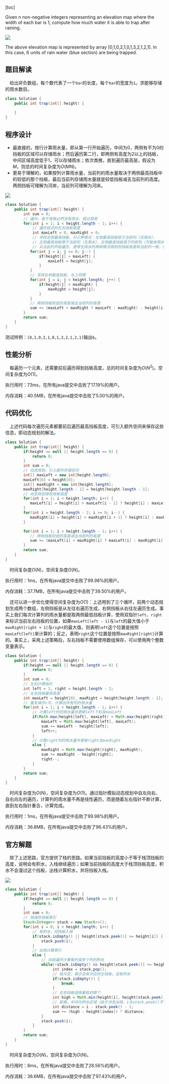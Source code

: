 [toc]

Given n non-negative integers representing an elevation map where the width of each bar is 1, compute how much water it is able to trap after raining.

<img src="../images/#42.png"  />

The above elevation map is represented by array [0,1,0,2,1,0,1,3,2,1,2,1]. In this case, 6 units of rain water (blue section) are being trapped. 



## 题目解读

&emsp;给出非负数组，每个数代表了一个`bar`的长度，每个`bar`的宽度为`1`。求能够存储的雨水数目。

```java
class Solution {
    public int trap(int[] height) {
        
    }
}
```

## 程序设计

* 最直接的，按行计算雨水量，即从第一行开始遍历，中间为0，两侧有不为0的挡板的区域可以存储雨水；然后遍历第二行，即两侧有高度为2以上的挡板，中间区域高度低于1，可以存储雨水；依次类推，直到遍历最高层，假设为$M$，则总的时间复杂度为$O(MN)$。
* 更易于理解的，如果按列计算雨水量，当前列的雨水量取决于两侧最高挡板中的较低的那个挡板，最后当前列存储雨水量就是较低挡板减去当前列的高度。两侧挡板可理解为河岸，当前列可理解为河床。

<img src="../images/#42_1.png"  />

```java
class Solution {
    public int trap(int[] height) {
        int sum = 0;
        // 遍历，由于首尾必然没有雨水，跳过首尾
        for(int i = 1; i < height.length - 1; i++) {
            // 遍历结点的左右挡板高度
            int maxLeft = 0, maxRight = 0;
            // 寻找左侧最高挡板，分三种情况：左侧最高挡板低于当前列（无雨水），
            // 左侧最高挡板等于当前列（无雨水），左侧最高挡板高于的前列（可能有雨水，取决于右侧挡板）
            // 从当前列开始遍历，使得无雨水的两种情况得到的挡板高度和当前列一致，便于统一运算
           for(int j = i; j >= 0; j--) {
               if(height[j] > maxLeft) {
                   maxLeft = height[j];
               }
           }
           // 寻找右侧最高挡板，与上同理
           for(int j = i; j < height.length; j++) {
               if(height[j] > maxRight) {
                   maxRight = height[j];
               }
           }
           // 两侧挡板较低的高度减去当前列的高度
           sum += (maxLeft < maxRight ? maxLeft : maxRight) - height[i];
        }
        return sum;
    }
}
```

测试样例：`[0,1,0,2,1,0,1,3,2,1,2,1]`输出`6`。

## 性能分析

&emsp;每遍历一个元素，还需要前后遍历得到挡板高度，总的时间复杂度为$O(N^2)$。空间复杂度为$O(1)$。

执行用时：73ms，在所有java提交中击败了17.19%的用户。

内存消耗：40.5MB，在所有java提交中击败了5.00%的用户。

## 代码优化

&emsp;上述代码每次遍历元素都要前后遍历最高挡板高度，可引入额外空间来保存这些信息，即动态规划的解法。

```java
class Solution {
    public int trap(int[] height) {
        if(height == null || height.length == 0) {
            return 0;
        }
        int sum = 0;
        // 动态规划，引入额外存储空间
        int[] maxLeft = new int[height.length];
        maxLeft[0] = height[0];
        int[] maxRight = new int[height.length];
        maxRight[height.length - 1] = height[height.length - 1];
        // 动态规划得到挡板高度
        for(int i = 1; i < height.length; i++) {
           maxLeft[i] = height[i] > maxLeft[i - 1] ? height[i] : maxLeft[i - 1];
        }
        for(int i = height.length - 2; i >= 0; i--) {
           maxRight[i] = height[i] > maxRight[i + 1] ? height[i] : maxRight[i + 1];
        }

        for(int i = 1; i < height.length - 1; i++) {
           // 两侧挡板较低的高度减去当前列的高度
           sum += (maxLeft[i] < maxRight[i] ? maxLeft[i] : maxRight[i]) - height[i];
        }
        return sum;
    }
}
```

&emsp;时间复杂度$O(N)$，空间复杂度$O(N)$。

执行用时：1ms，在所有java提交中击败了99.98%的用户。

内存消耗：37.7MB，在所有java提交中击败了39.50%的用户。

&emsp;还可以进一步优化使得空间复杂度为$O(1)$：上述用到了三个循环，前两个动态规划生成两个数组，左侧挡板是从左往右遍历生成，右侧挡板从右往左遍历生成。事实上我们每次计算列的雨水量都是取两侧最低挡板计算，使用双指针`left`、`right`来标识当前左右挡板的位置，如果`maxLeft[left - 1]`与`left`的最大值小于`maxRight[right + 1]`与`right`的最大值，则表明`left`这个位置是按照`maxLeft[left]`来计算的；反之，表明`right`这个位置是按照`maxRight[right]`计算的。事实上，采用上述策略后，左右挡板不需要使用数组保存，可以使用两个整数变量表示。

```java
class Solution {
    public int trap(int[] height) {
        if(height == null || height.length == 0) {
            return 0;
        }
        int sum = 0;
        // 左右计算指针
        int left = 1, right = height.length - 2;
        // 左右挡板最高高度
        int maxLeft = height[0], maxRight = height[height.length - 1];
        // 重复操作i次，计算出所有列的雨水量
        for(int i = 1; i < height.length - 1; i++) {
            // 计算left列的雨水量并更新left下标及maxLeft
            if(Math.max(height[left], maxLeft) < Math.max(height[right], maxRight)) {
                maxLeft = Math.max(height[left], maxLeft);
                sum += maxLeft - height[left];
                left++;
            } 
            // 计算right列的雨水量并更新right及maxRight
            else {
                maxRight = Math.max(height[right], maxRight);
                sum += maxRight - height[right];
                right--;
            }
        }
        return sum;
    }
}
```

&emsp;时间复杂度为$O(N)$，空间复杂度为$O(1)$。通过指针模拟动态规划中自左向右、自右向左的遍历，计算列的雨水量不再是线性遍历，而是随着左右指针不断计算，直到左右指针重合，计算完成。

执行用时：1ms，在所有java提交中击败了99.98%的用户。

内存消耗：36.8MB，在所有java提交中击败了96.43%的用户。

## 官方解题

&emsp;除了上述思路，官方提供了栈的思路。如果当前挡板的高度小于等于栈顶挡板的高度，说明会有积水，入栈继续遍历；如果当前挡板的高度大于栈顶挡板高度，积水不会漫过这个挡板，出栈计算积水，并将挡板入栈。

<img src="../images/#42_2.png"  />

```java
class Solution {
    public int trap(int[] height) {
        if(height == null || height.length == 0) {
            return 0;
        }
        int sum = 0;
        // 栈保存挡板索引
        Stack<Integer> stack = new Stack<>();
        for(int i = 0; i < height.length; i++) {
            // 有积水，将挡板入栈
            if(stack.isEmpty() || height[stack.peek()] >= height[i]) {
                stack.push(i);
            } 
            // 出栈计算索引
            else {
                // 向前遍历计算每列或多个列的积水
                while(!stack.isEmpty() && height[stack.peek()] <= height[i]) {
                     int index = stack.pop();
                     // 栈为空，表示没有对应的左挡板，没有积水
                     if(stack.isEmpty()) {
                         break;
                     }
                     // 左右挡板选择最低的那个
                     int high = Math.min(height[i], height[stack.peek()]);
                     // 距离，中间为积水区域（由于涉及出栈，i与stack.peek()不一定紧跟，即多个列的情况）
                     int distance = i - stack.peek() - 1;
                     sum += (high - height[index]) * distance;
                }
                stack.push(i);
            }
        }
        return sum;
    }
}
```

&emsp;时间复杂度为$O(N)$，空间复杂度为$O(N)$。

执行用时：8ms，在所有java提交中击败了28.56%的用户。

内存消耗：36.6MB，在所有java提交中击败了97.43%的用户。